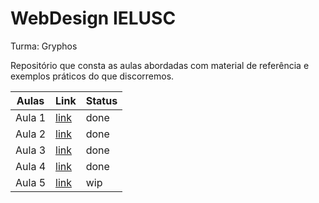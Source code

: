 # WebDesign IELUSC 
Turma: Gryphos

Repositório que consta as aulas abordadas com material de referência e exemplos práticos do que discorremos.

  Aulas |   Link   | Status 
 ------ | -----    | ------ |
 Aula 1 | [link]() |  done  | 
 Aula 2 | [link]() |  done  | 
 Aula 3 | [link]() |  done  | 
 Aula 4 | [link]() |  done  | 
 Aula 5 | [link]() |  wip   | 
